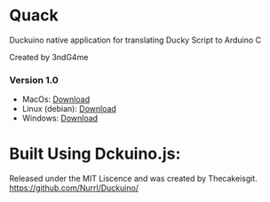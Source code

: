# Quack
Duckuino native application for translating Ducky Script to Arduino C


Created by 3ndG4me

### Version 1.0

- MacOs: [Download](https://github.com/3ndG4me/Quack/blob/master/release-builds/Quack.dmg)
- Linux (debian): [Download](https://github.com/3ndG4me/Quack/blob/master/release-builds/Quack_1.0.0_amd64.deb)
- Windows: [Download](https://github.com/3ndG4me/Quack/blob/master/release-builds/windows-installer/Quack-Install.exe)



# Built Using Dckuino.js:
Released under the MIT Liscence and was created by Thecakeisgit.
https://github.com/Nurrl/Duckuino/

